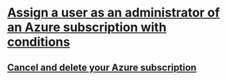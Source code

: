 # **[Assign a user as an administrator of an Azure subscription with conditions](https://learn.microsoft.com/en-us/azure/role-based-access-control/role-assignments-portal-subscription-admin)**

## **[Cancel and delete your Azure subscription](https://learn.microsoft.com/en-us/azure/cost-management-billing/manage/cancel-azure-subscription)**
